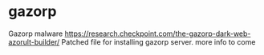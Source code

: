 # gazorp
Gazorp malware
https://research.checkpoint.com/the-gazorp-dark-web-azorult-builder/
Patched file for installing gazorp server. more info to come
